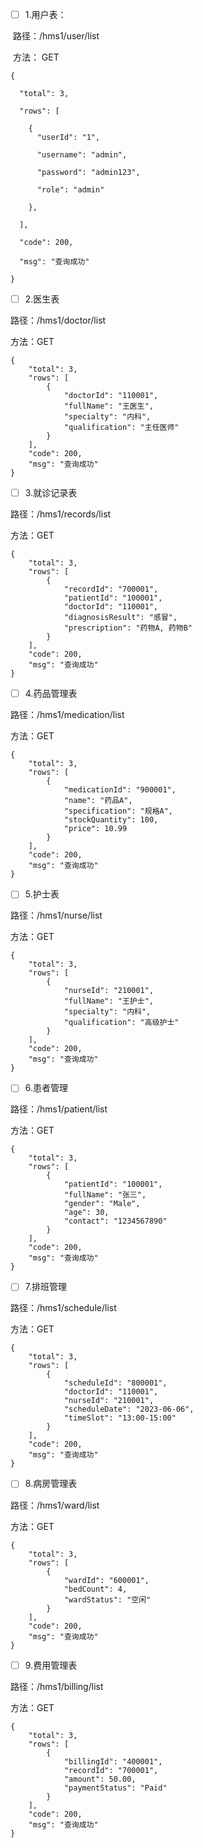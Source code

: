 - [ ] 1.用户表：

​			路径：/hms1/user/list

​			方法： GET

```
{

  "total": 3,

  "rows": [

​    {
​      "userId": "1",

​      "username": "admin",

​      "password": "admin123",

​      "role": "admin"

​    },

  ],

  "code": 200,

  "msg": "查询成功"

}
```

- [ ] 2.医生表

路径：/hms1/doctor/list

方法：GET

```
{
    "total": 3,
    "rows": [
        {
            "doctorId": "110001",
            "fullName": "王医生",
            "specialty": "内科",
            "qualification": "主任医师"
        }
    ],
    "code": 200,
    "msg": "查询成功"
}
```

- [ ] 3.就诊记录表

路径：/hms1/records/list

方法：GET

```
{
    "total": 3,
    "rows": [
        {
            "recordId": "700001",
            "patientId": "100001",
            "doctorId": "110001",
            "diagnosisResult": "感冒",
            "prescription": "药物A, 药物B"
        }
    ],
    "code": 200,
    "msg": "查询成功"
}
```

- [ ] 4.药品管理表

路径：/hms1/medication/list

方法：GET

```
{
    "total": 3,
    "rows": [
        {
            "medicationId": "900001",
            "name": "药品A",
            "specification": "规格A",
            "stockQuantity": 100,
            "price": 10.99
        }
    ],
    "code": 200,
    "msg": "查询成功"
}

```

- [ ] 5.护士表

路径：/hms1/nurse/list

方法：GET

```
{
    "total": 3,
    "rows": [
        {
            "nurseId": "210001",
            "fullName": "王护士",
            "specialty": "内科",
            "qualification": "高级护士"
        }
    ],
    "code": 200,
    "msg": "查询成功"
}
```

- [ ] 6.患者管理

路径：/hms1/patient/list

方法：GET

```
{
    "total": 3,
    "rows": [
        {
            "patientId": "100001",
            "fullName": "张三",
            "gender": "Male",
            "age": 30,
            "contact": "1234567890"
        }
    ],
    "code": 200,
    "msg": "查询成功"
}
```

- [ ] 7.排班管理

路径：/hms1/schedule/list

方法：GET

```
{
    "total": 3,
    "rows": [
        {
            "scheduleId": "800001",
            "doctorId": "110001",
            "nurseId": "210001",
            "scheduleDate": "2023-06-06",
            "timeSlot": "13:00-15:00"
        }
    ],
    "code": 200,
    "msg": "查询成功"
}
```

- [ ] 8.病房管理表

路径：/hms1/ward/list

方法：GET

```
{
    "total": 3,
    "rows": [
        {
            "wardId": "600001",
            "bedCount": 4,
            "wardStatus": "空闲"
        }
    ],
    "code": 200,
    "msg": "查询成功"
}
```

- [ ] 9.费用管理表

路径：/hms1/billing/list

方法：GET

```
{
    "total": 3,
    "rows": [
        {
            "billingId": "400001",
            "recordId": "700001",
            "amount": 50.00,
            "paymentStatus": "Paid"
        }
    ],
    "code": 200,
    "msg": "查询成功"
}
```

